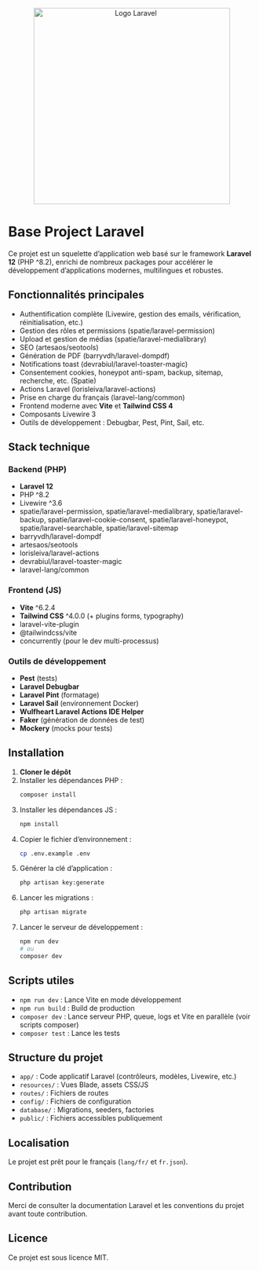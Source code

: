 <p align="center"><a href="https://laravel.com" target="_blank"><img src="https://raw.githubusercontent.com/laravel/art/master/logo-lockup/5%20SVG/2%20CMYK/1%20Full%20Color/laravel-logolockup-cmyk-red.svg" width="400" alt="Logo Laravel"></a></p>

# Base Project Laravel

Ce projet est un squelette d’application web basé sur le framework **Laravel 12** (PHP ^8.2), enrichi de nombreux packages pour accélérer le développement d’applications modernes, multilingues et robustes.

## Fonctionnalités principales

- Authentification complète (Livewire, gestion des emails, vérification, réinitialisation, etc.)
- Gestion des rôles et permissions (spatie/laravel-permission)
- Upload et gestion de médias (spatie/laravel-medialibrary)
- SEO (artesaos/seotools)
- Génération de PDF (barryvdh/laravel-dompdf)
- Notifications toast (devrabiul/laravel-toaster-magic)
- Consentement cookies, honeypot anti-spam, backup, sitemap, recherche, etc. (Spatie)
- Actions Laravel (lorisleiva/laravel-actions)
- Prise en charge du français (laravel-lang/common)
- Frontend moderne avec **Vite** et **Tailwind CSS 4**
- Composants Livewire 3
- Outils de développement : Debugbar, Pest, Pint, Sail, etc.

## Stack technique

### Backend (PHP)

- **Laravel 12**
- PHP ^8.2
- Livewire ^3.6
- spatie/laravel-permission, spatie/laravel-medialibrary, spatie/laravel-backup, spatie/laravel-cookie-consent, spatie/laravel-honeypot, spatie/laravel-searchable, spatie/laravel-sitemap
- barryvdh/laravel-dompdf
- artesaos/seotools
- lorisleiva/laravel-actions
- devrabiul/laravel-toaster-magic
- laravel-lang/common

### Frontend (JS)

- **Vite** ^6.2.4
- **Tailwind CSS** ^4.0.0 (+ plugins forms, typography)
- laravel-vite-plugin
- @tailwindcss/vite
- concurrently (pour le dev multi-processus)

### Outils de développement

- **Pest** (tests)
- **Laravel Debugbar**
- **Laravel Pint** (formatage)
- **Laravel Sail** (environnement Docker)
- **Wulfheart Laravel Actions IDE Helper**
- **Faker** (génération de données de test)
- **Mockery** (mocks pour tests)

## Installation

1. **Cloner le dépôt**
2. Installer les dépendances PHP :
   ```bash
   composer install
   ```
3. Installer les dépendances JS :
   ```bash
   npm install
   ```
4. Copier le fichier d’environnement :
   ```bash
   cp .env.example .env
   ```
5. Générer la clé d’application :
   ```bash
   php artisan key:generate
   ```
6. Lancer les migrations :
   ```bash
   php artisan migrate
   ```
7. Lancer le serveur de développement :
   ```bash
   npm run dev
   # ou
   composer dev
   ```

## Scripts utiles

- `npm run dev` : Lance Vite en mode développement
- `npm run build` : Build de production
- `composer dev` : Lance serveur PHP, queue, logs et Vite en parallèle (voir scripts composer)
- `composer test` : Lance les tests

## Structure du projet

- `app/` : Code applicatif Laravel (contrôleurs, modèles, Livewire, etc.)
- `resources/` : Vues Blade, assets CSS/JS
- `routes/` : Fichiers de routes
- `config/` : Fichiers de configuration
- `database/` : Migrations, seeders, factories
- `public/` : Fichiers accessibles publiquement

## Localisation

Le projet est prêt pour le français (`lang/fr/` et `fr.json`).

## Contribution

Merci de consulter la documentation Laravel et les conventions du projet avant toute contribution.

## Licence

Ce projet est sous licence MIT.
